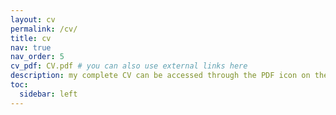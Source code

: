 ```yaml
---
layout: cv
permalink: /cv/
title: cv
nav: true
nav_order: 5
cv_pdf: CV.pdf # you can also use external links here
description: my complete CV can be accessed through the PDF icon on the right.
toc:
  sidebar: left
---
```

